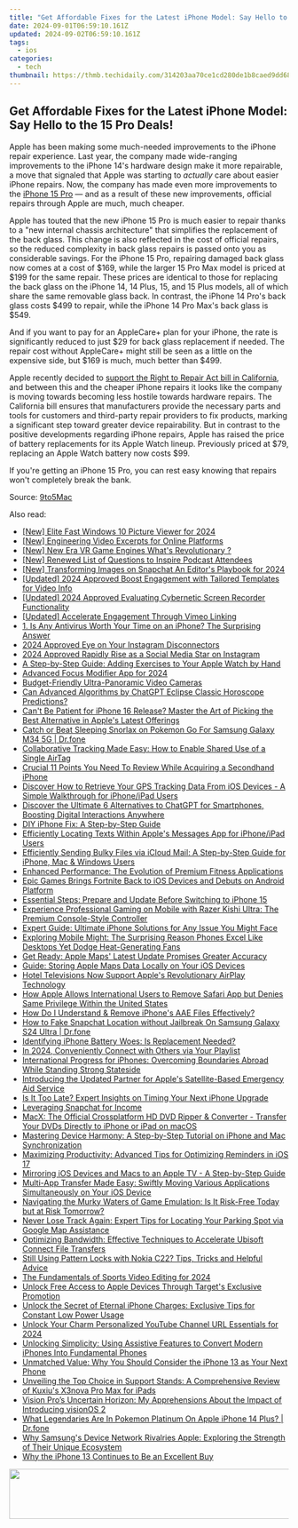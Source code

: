 ```yaml
---
title: "Get Affordable Fixes for the Latest iPhone Model: Say Hello to the 15 Pro Deals!"
date: 2024-09-01T06:59:10.161Z
updated: 2024-09-02T06:59:10.161Z
tags:
  - ios
categories:
  - tech
thumbnail: https://thmb.techidaily.com/314203aa70ce1cd280de1b8caed9dd68a2d3fe23b8a42bb326b5ec5adab13e40.jpg
---
```


## Get Affordable Fixes for the Latest iPhone Model: Say Hello to the 15 Pro Deals!

Apple has been making some much-needed improvements to the iPhone repair experience. Last year, the company made wide-ranging improvements to the iPhone 14's hardware design make it more repairable, a move that signaled that Apple was starting to _actually_ care about easier iPhone repairs. Now, the company has made even more improvements to the [iPhone 15 Pro](https://unlock-android.techidaily.com/7-ways-to-unlock-a-locked-vivo-v30-pro-phone-by-drfone-android/) — and as a result of these new improvements, official repairs through Apple are much, much cheaper.

 Apple has touted that the new iPhone 15 Pro is much easier to repair thanks to a "new internal chassis architecture" that simplifies the replacement of the back glass. This change is also reflected in the cost of official repairs, so the reduced complexity in back glass repairs is passed onto you as considerable savings. For the iPhone 15 Pro, repairing damaged back glass now comes at a cost of $169, while the larger 15 Pro Max model is priced at $199 for the same repair. These prices are identical to those for replacing the back glass on the iPhone 14, 14 Plus, 15, and 15 Plus models, all of which share the same removable glass back. In contrast, the iPhone 14 Pro's back glass costs $499 to repair, while the iPhone 14 Pro Max's back glass is $549.

 And if you want to pay for an AppleCare+ plan for your iPhone, the rate is significantly reduced to just $29 for back glass replacement if needed. The repair cost without AppleCare+ might still be seen as a little on the expensive side, but $169 is much, much better than $499.

 Apple recently decided to [support the Right to Repair Act bill in California](https://facebook-video-footage.techidaily.com/new-2024-approved-best-free-youtube-intro-makers-to-create-awesome-intros/), and between this and the cheaper iPhone repairs it looks like the company is moving towards becoming less hostile towards hardware repairs. The California bill ensures that manufacturers provide the necessary parts and tools for customers and third-party repair providers to fix products, marking a significant step toward greater device repairability. But in contrast to the positive developments regarding iPhone repairs, Apple has raised the price of battery replacements for its Apple Watch lineup. Previously priced at $79, replacing an Apple Watch battery now costs $99.

 If you're getting an iPhone 15 Pro, you can rest easy knowing that repairs won't completely break the bank.

 Source: [9to5Mac](https://9to5mac.com/2023/09/17/replacing-back-glass-iphone-15-pro/)

<ins class="adsbygoogle"
     style="display:block"
     data-ad-format="autorelaxed"
     data-ad-client="ca-pub-7571918770474297"
     data-ad-slot="1223367746"></ins>



<ins class="adsbygoogle"
     style="display:block"
     data-ad-client="ca-pub-7571918770474297"
     data-ad-slot="8358498916"
     data-ad-format="auto"
     data-full-width-responsive="true"></ins>

<span class="atpl-alsoreadstyle">Also read:</span>
<div><ul>
<li><a href="https://fox-friendly.techidaily.com/new-elite-fast-windows-10-picture-viewer-for-2024/"><u>[New] Elite Fast Windows 10 Picture Viewer for 2024</u></a></li>
<li><a href="https://youtube-clips.techidaily.com/new-engineering-video-excerpts-for-online-platforms/"><u>[New] Engineering Video Excerpts for Online Platforms</u></a></li>
<li><a href="https://extra-support.techidaily.com/new-new-era-vr-game-engines-whats-revolutionary/"><u>[New] New Era VR Game Engines  What's Revolutionary ?</u></a></li>
<li><a href="https://extra-skills.techidaily.com/new-renewed-list-of-questions-to-inspire-podcast-attendees/"><u>[New] Renewed List of Questions to Inspire Podcast Attendees</u></a></li>
<li><a href="https://snapchat-videos.techidaily.com/new-transforming-images-on-snapchat-an-editors-playbook-for-2024/"><u>[New] Transforming Images on Snapchat  An Editor's Playbook for 2024</u></a></li>
<li><a href="https://youtube-sure.techidaily.com/ed-2024-approved-boost-engagement-with-tailored-templates-for-video-info/"><u>[Updated] 2024 Approved  Boost Engagement with Tailored Templates for Video Info</u></a></li>
<li><a href="https://digital-screen-recording.techidaily.com/updated-2024-approved-evaluating-cybernetic-screen-recorder-functionality/"><u>[Updated] 2024 Approved  Evaluating Cybernetic Screen Recorder Functionality</u></a></li>
<li><a href="https://vimeo-videos.techidaily.com/updated-accelerate-engagement-through-vimeo-linking/"><u>[Updated] Accelerate Engagement Through Vimeo Linking</u></a></li>
<li><a href="https://os-tips.techidaily.com/1-is-any-antivirus-worth-your-time-on-an-iphone-the-surprising-answer/"><u>1. Is Any Antivirus Worth Your Time on an iPhone? The Surprising Answer</u></a></li>
<li><a href="https://instagram-videos.techidaily.com/2024-approved-eye-on-your-instagram-disconnectors/"><u>2024 Approved  Eye on Your Instagram Disconnectors</u></a></li>
<li><a href="https://instagram-video-recordings.techidaily.com/2024-approved-rapidly-rise-as-a-social-media-star-on-instagram/"><u>2024 Approved  Rapidly Rise as a Social Media Star on Instagram</u></a></li>
<li><a href="https://os-tips.techidaily.com/a-step-by-step-guide-adding-exercises-to-your-apple-watch-by-hand/"><u>A Step-by-Step Guide: Adding Exercises to Your Apple Watch by Hand</u></a></li>
<li><a href="https://extra-tips.techidaily.com/advanced-focus-modifier-app-for-2024/"><u>Advanced Focus Modifier App for 2024</u></a></li>
<li><a href="https://extra-lessons.techidaily.com/budget-friendly-ultra-panoramic-video-cameras/"><u>Budget-Friendly Ultra-Panoramic Video Cameras</u></a></li>
<li><a href="https://tech-haven.techidaily.com/can-advanced-algorithms-by-chatgpt-eclipse-classic-horoscope-predictions/"><u>Can Advanced Algorithms by ChatGPT Eclipse Classic Horoscope Predictions?</u></a></li>
<li><a href="https://os-tips.techidaily.com/cant-be-patient-for-iphone-16-release-master-the-art-of-picking-the-best-alternative-in-apples-latest-offerings/"><u>Can't Be Patient for iPhone 16 Release? Master the Art of Picking the Best Alternative in Apple's Latest Offerings</u></a></li>
<li><a href="https://change-location.techidaily.com/catch-or-beat-sleeping-snorlax-on-pokemon-go-for-samsung-galaxy-m34-5g-drfone-by-drfone-virtual-android/"><u>Catch or Beat Sleeping Snorlax on Pokemon Go For Samsung Galaxy M34 5G | Dr.fone</u></a></li>
<li><a href="https://os-tips.techidaily.com/collaborative-tracking-made-easy-how-to-enable-shared-use-of-a-single-airtag/"><u>Collaborative Tracking Made Easy: How to Enable Shared Use of a Single AirTag</u></a></li>
<li><a href="https://os-tips.techidaily.com/crucial-11-points-you-need-to-review-while-acquiring-a-secondhand-iphone/"><u>Crucial 11 Points You Need To Review While Acquiring a Secondhand iPhone</u></a></li>
<li><a href="https://os-tips.techidaily.com/discover-how-to-retrieve-your-gps-tracking-data-from-ios-devices-a-simple-walkthrough-for-iphoneipad-users/"><u>Discover How to Retrieve Your GPS Tracking Data From iOS Devices - A Simple Walkthrough for iPhone/iPad Users</u></a></li>
<li><a href="https://os-tips.techidaily.com/discover-the-ultimate-6-alternatives-to-chatgpt-for-smartphones-boosting-digital-interactions-anywhere/"><u>Discover the Ultimate 6 Alternatives to ChatGPT for Smartphones, Boosting Digital Interactions Anywhere</u></a></li>
<li><a href="https://os-tips.techidaily.com/diy-iphone-fix-a-step-by-step-guide/"><u>DIY iPhone Fix: A Step-by-Step Guide</u></a></li>
<li><a href="https://os-tips.techidaily.com/efficiently-locating-texts-within-apples-messages-app-for-iphoneipad-users/"><u>Efficiently Locating Texts Within Apple's Messages App for iPhone/iPad Users</u></a></li>
<li><a href="https://os-tips.techidaily.com/efficiently-sending-bulky-files-via-icloud-mail-a-step-by-step-guide-for-iphone-mac-and-windows-users/"><u>Efficiently Sending Bulky Files via iCloud Mail: A Step-by-Step Guide for iPhone, Mac & Windows Users</u></a></li>
<li><a href="https://os-tips.techidaily.com/enhanced-performance-the-evolution-of-premium-fitness-applications/"><u>Enhanced Performance: The Evolution of Premium Fitness Applications</u></a></li>
<li><a href="https://os-tips.techidaily.com/epic-games-brings-fortnite-back-to-ios-devices-and-debuts-on-android-platform/"><u>Epic Games Brings Fortnite Back to iOS Devices and Debuts on Android Platform</u></a></li>
<li><a href="https://os-tips.techidaily.com/essential-steps-prepare-and-update-before-switching-to-iphone-15/"><u>Essential Steps: Prepare and Update Before Switching to iPhone 15</u></a></li>
<li><a href="https://os-tips.techidaily.com/experience-professional-gaming-on-mobile-with-razer-kishi-ultra-the-premium-console-style-controller/"><u>Experience Professional Gaming on Mobile with Razer Kishi Ultra: The Premium Console-Style Controller</u></a></li>
<li><a href="https://os-tips.techidaily.com/expert-guide-ultimate-iphone-solutions-for-any-issue-you-might-face/"><u>Expert Guide: Ultimate iPhone Solutions for Any Issue You Might Face</u></a></li>
<li><a href="https://os-tips.techidaily.com/exploring-mobile-might-the-surprising-reason-phones-excel-like-desktops-yet-dodge-heat-generating-fans/"><u>Exploring Mobile Might: The Surprising Reason Phones Excel Like Desktops Yet Dodge Heat-Generating Fans</u></a></li>
<li><a href="https://os-tips.techidaily.com/get-ready-apple-maps-latest-update-promises-greater-accuracy/"><u>Get Ready: Apple Maps' Latest Update Promises Greater Accuracy</u></a></li>
<li><a href="https://os-tips.techidaily.com/guide-storing-apple-maps-data-locally-on-your-ios-devices/"><u>Guide: Storing Apple Maps Data Locally on Your iOS Devices</u></a></li>
<li><a href="https://os-tips.techidaily.com/hotel-televisions-now-support-apples-revolutionary-airplay-technology/"><u>Hotel Televisions Now Support Apple's Revolutionary AirPlay Technology</u></a></li>
<li><a href="https://os-tips.techidaily.com/how-apple-allows-international-users-to-remove-safari-app-but-denies-same-privilege-within-the-united-states/"><u>How Apple Allows International Users to Remove Safari App but Denies Same Privilege Within the United States</u></a></li>
<li><a href="https://os-tips.techidaily.com/how-do-i-understand-and-remove-iphones-aae-files-effectively/"><u>How Do I Understand & Remove iPhone's AAE Files Effectively?</u></a></li>
<li><a href="https://location-social.techidaily.com/how-to-fake-snapchat-location-without-jailbreak-on-samsung-galaxy-s24-ultra-drfone-by-drfone-virtual-android/"><u>How to Fake Snapchat Location without Jailbreak On Samsung Galaxy S24 Ultra | Dr.fone</u></a></li>
<li><a href="https://os-tips.techidaily.com/identifying-iphone-battery-woes-is-replacement-needed/"><u>Identifying iPhone Battery Woes: Is Replacement Needed?</u></a></li>
<li><a href="https://youtube-tips.techidaily.com/24-conveniently-connect-with-others-via-your-playlist/"><u>In 2024, Conveniently Connect with Others via Your Playlist</u></a></li>
<li><a href="https://os-tips.techidaily.com/international-progress-for-iphones-overcoming-boundaries-abroad-while-standing-strong-stateside/"><u>International Progress for iPhones: Overcoming Boundaries Abroad While Standing Strong Stateside</u></a></li>
<li><a href="https://os-tips.techidaily.com/introducing-the-updated-partner-for-apples-satellite-based-emergency-aid-service/"><u>Introducing the Updated Partner for Apple's Satellite-Based Emergency Aid Service</u></a></li>
<li><a href="https://os-tips.techidaily.com/is-it-too-late-expert-insights-on-timing-your-next-iphone-upgrade/"><u>Is It Too Late? Expert Insights on Timing Your Next iPhone Upgrade</u></a></li>
<li><a href="https://tiktok-videos.techidaily.com/leveraging-snapchat-for-income/"><u>Leveraging Snapchat for Income</u></a></li>
<li><a href="https://blog-min.techidaily.com/macx-the-official-crossplatform-hd-dvd-ripper-and-converter-transfer-your-dvds-directly-to-iphone-or-ipad-on-macos/"><u>MacX: The Official Crossplatform HD DVD Ripper & Converter - Transfer Your DVDs Directly to iPhone or iPad on macOS</u></a></li>
<li><a href="https://os-tips.techidaily.com/mastering-device-harmony-a-step-by-step-tutorial-on-iphone-and-mac-synchronization/"><u>Mastering Device Harmony: A Step-by-Step Tutorial on iPhone and Mac Synchronization</u></a></li>
<li><a href="https://os-tips.techidaily.com/maximizing-productivity-advanced-tips-for-optimizing-reminders-in-ios-17/"><u>Maximizing Productivity: Advanced Tips for Optimizing Reminders in iOS 17</u></a></li>
<li><a href="https://os-tips.techidaily.com/mirroring-ios-devices-and-macs-to-an-apple-tv-a-step-by-step-guide/"><u>Mirroring iOS Devices and Macs to an Apple TV - A Step-by-Step Guide</u></a></li>
<li><a href="https://os-tips.techidaily.com/multi-app-transfer-made-easy-swiftly-moving-various-applications-simultaneously-on-your-ios-device/"><u>Multi-App Transfer Made Easy: Swiftly Moving Various Applications Simultaneously on Your iOS Device</u></a></li>
<li><a href="https://os-tips.techidaily.com/navigating-the-murky-waters-of-game-emulation-is-it-risk-free-today-but-at-risk-tomorrow/"><u>Navigating the Murky Waters of Game Emulation: Is It Risk-Free Today but at Risk Tomorrow?</u></a></li>
<li><a href="https://os-tips.techidaily.com/never-lose-track-again-expert-tips-for-locating-your-parking-spot-via-google-map-assistance/"><u>Never Lose Track Again: Expert Tips for Locating Your Parking Spot via Google Map Assistance</u></a></li>
<li><a href="https://win-solutions.techidaily.com/optimizing-bandwidth-effective-techniques-to-accelerate-ubisoft-connect-file-transfers/"><u>Optimizing Bandwidth: Effective Techniques to Accelerate Ubisoft Connect File Transfers</u></a></li>
<li><a href="https://easy-unlock-android.techidaily.com/still-using-pattern-locks-with-nokia-c22-tips-tricks-and-helpful-advice-by-drfone-android/"><u>Still Using Pattern Locks with Nokia C22? Tips, Tricks and Helpful Advice</u></a></li>
<li><a href="https://facebook-video-share.techidaily.com/the-fundamentals-of-sports-video-editing-for-2024/"><u>The Fundamentals of Sports Video Editing for 2024</u></a></li>
<li><a href="https://os-tips.techidaily.com/unlock-free-access-to-apple-devices-through-targets-exclusive-promotion/"><u>Unlock Free Access to Apple Devices Through Target's Exclusive Promotion</u></a></li>
<li><a href="https://os-tips.techidaily.com/unlock-the-secret-of-eternal-iphone-charges-exclusive-tips-for-constant-low-power-usage/"><u>Unlock the Secret of Eternal iPhone Charges: Exclusive Tips for Constant Low Power Usage</u></a></li>
<li><a href="https://youtube-docs.techidaily.com/k-your-charm-personalized-youtube-channel-url-essentials-for-2024/"><u>Unlock Your Charm  Personalized YouTube Channel URL Essentials for 2024</u></a></li>
<li><a href="https://os-tips.techidaily.com/unlocking-simplicity-using-assistive-features-to-convert-modern-iphones-into-fundamental-phones/"><u>Unlocking Simplicity: Using Assistive Features to Convert Modern iPhones Into Fundamental Phones</u></a></li>
<li><a href="https://os-tips.techidaily.com/unmatched-value-why-you-should-consider-the-iphone-13-as-your-next-phone/"><u>Unmatched Value: Why You Should Consider the iPhone 13 as Your Next Phone</u></a></li>
<li><a href="https://os-tips.techidaily.com/unveiling-the-top-choice-in-support-stands-a-comprehensive-review-of-kuxius-x3nova-pro-max-for-ipads/"><u>Unveiling the Top Choice in Support Stands: A Comprehensive Review of Kuxiu's X3nova Pro Max for iPads</u></a></li>
<li><a href="https://os-tips.techidaily.com/vision-pros-uncertain-horizon-my-apprehensions-about-the-impact-of-introducing-visionos-2/"><u>Vision Pro’s Uncertain Horizon: My Apprehensions About the Impact of Introducing visionOS 2</u></a></li>
<li><a href="https://ios-pokemon-go.techidaily.com/what-legendaries-are-in-pokemon-platinum-on-apple-iphone-14-plus-drfone-by-drfone-virtual-ios/"><u>What Legendaries Are In Pokemon Platinum On Apple iPhone 14 Plus? | Dr.fone</u></a></li>
<li><a href="https://os-tips.techidaily.com/why-samsungs-device-network-rivalries-apple-exploring-the-strength-of-their-unique-ecosystem/"><u>Why Samsung's Device Network Rivalries Apple: Exploring the Strength of Their Unique Ecosystem</u></a></li>
<li><a href="https://os-tips.techidaily.com/why-the-iphone-13-continues-to-be-an-excellent-buy/"><u>Why the iPhone 13 Continues to Be an Excellent Buy</u></a></li>
</ul></div>

<!-- affiliate ads begin -->
<a href="https://newchic.sjv.io/c/5597632/1659704/14420" target="_top" id="1659704"><img src="//a.impactradius-go.com/display-ad/14420-1659704" border="0" alt="" width="728" height="90"/></a><img height="0" width="0" src="https://imp.pxf.io/i/5597632/1659704/14420" style="position:absolute;visibility:hidden;" border="0" />
<!-- affiliate ads end -->